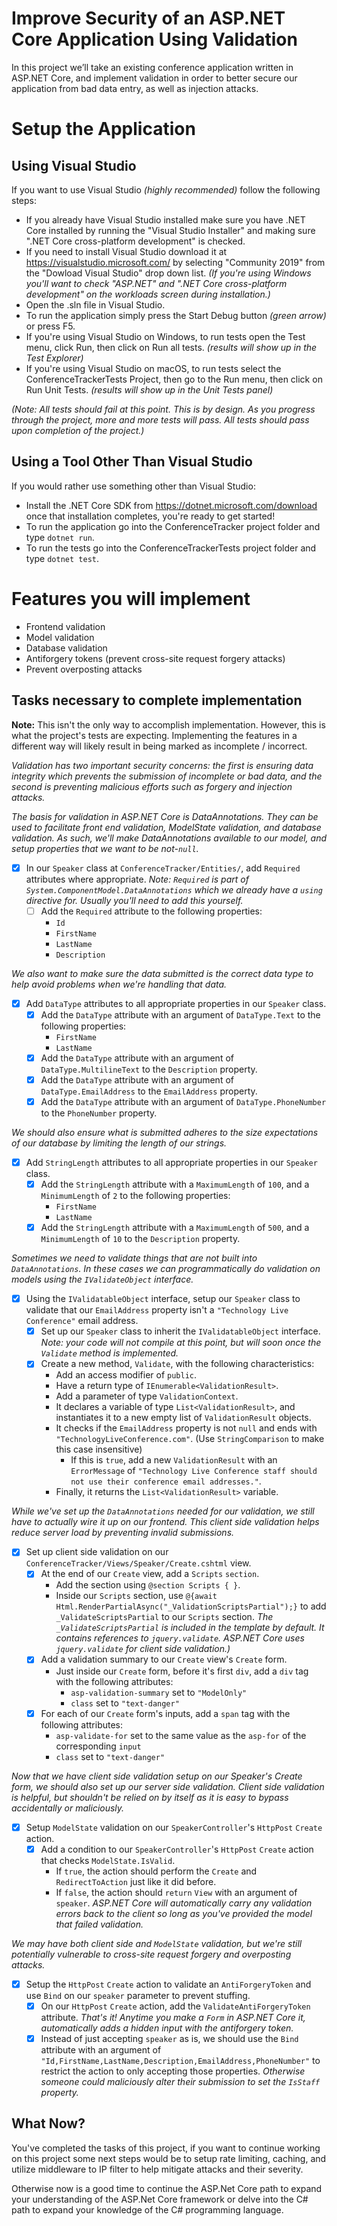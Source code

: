 # Improve Security of an ASP.NET Core Application Using Validation

In this project we’ll take an existing conference application written in ASP.NET Core, and implement validation in order to better secure our application from bad data entry, as well as injection attacks.

# Setup the Application

## Using Visual Studio
If you want to use Visual Studio _(highly recommended)_ follow the following steps:
-   If you already have Visual Studio installed make sure you have .NET Core installed by running the "Visual Studio Installer" and making sure ".NET Core cross-platform development" is checked.
-   If you need to install Visual Studio download it at https://visualstudio.microsoft.com/ by selecting "Community 2019" from the "Dowload Visual Studio" drop down list. _(If you're using Windows you'll want to check "ASP.NET" and ".NET Core cross-platform development" on the workloads screen during installation.)_
-   Open the .sln file in Visual Studio.
-   To run the application simply press the Start Debug button _(green arrow)_ or press F5.
-   If you're using Visual Studio on Windows, to run tests open the Test menu, click Run, then click on Run all tests. _(results will show up in the Test Explorer)_
-   If you're using Visual Studio on macOS, to run tests select the ConferenceTrackerTests Project, then go to the Run menu, then click on Run Unit Tests. _(results will show up in the Unit Tests panel)_

_(Note: All tests should fail at this point. This is by design. As you progress through the project, more and more tests will pass. All tests should pass upon completion of the project.)_

## Using a Tool Other Than Visual Studio
If you would rather use something other than Visual Studio:
-   Install the .NET Core SDK from https://dotnet.microsoft.com/download once that installation completes, you're ready to get started!
-   To run the application go into the ConferenceTracker project folder and type `dotnet run`.
-   To run the tests go into the ConferenceTrackerTests project folder and type `dotnet test`.

# Features you will implement

- Frontend validation
- Model validation
- Database validation
- Antiforgery tokens (prevent cross-site request forgery attacks)
- Prevent overposting attacks

## Tasks necessary to complete implementation

__Note:__ This isn't the only way to accomplish implementation. However, this is what the project's tests are expecting. Implementing the features in a different way will likely result in being marked as incomplete / incorrect.

_Validation has two important security concerns: the first is ensuring data integrity which prevents the submission of incomplete or bad data, and the second is preventing malicious efforts such as forgery and injection attacks._

_The basis for validation in ASP.NET Core is DataAnnotations. They can be used to facilitate front end validation, ModelState validation, and database validation. As such, we'll make DataAnnotations available to our model, and setup properties that we want to be not-`null`._
- [x] In our `Speaker` class at `ConferenceTracker/Entities/`, add `Required` attributes where appropriate. _Note: `Required` is part of `System.ComponentModel.DataAnnotations` which we already have a `using` directive for. Usually you'll need to add this yourself._
    - [ ] Add the `Required` attribute to the following properties:
      - `Id`
      - `FirstName`
      - `LastName`
      - `Description`
      
_We also want to make sure the data submitted is the correct data type to help avoid problems when we're handling that data._
- [x] Add `DataType` attributes to all appropriate properties in our `Speaker` class.
  - [x] Add the `DataType` attribute with an argument of `DataType.Text` to the following properties:
    - `FirstName`
    - `LastName`
  - [x] Add the `DataType` attribute with an argument of `DataType.MultilineText` to the `Description` property.
  - [x] Add the `DataType` attribute with an argument of `DataType.EmailAddress` to the `EmailAddress` property.
  - [x] Add the `DataType` attribute with an argument of `DataType.PhoneNumber` to the `PhoneNumber` property.

_We should also ensure what is submitted adheres to the size expectations of our database by limiting the length of our strings._
- [x] Add `StringLength` attributes to all appropriate properties in our `Speaker` class.
  - [x] Add the `StringLength` attribute with a `MaximumLength` of `100`, and a `MinimumLength` of `2` to the following properties:
    - `FirstName`
    - `LastName`
  - [x] Add the `StringLength` attribute with a `MaximumLength` of `500`, and a `MinimumLength` of `10` to the `Description` property.

_Sometimes we need to validate things that are not built into `DataAnnotations`. In these cases we can programmatically do validation on models using the `IValidateObject` interface._ 
- [x] Using the `IValidatableObject` interface, setup our `Speaker` class to validate that our `EmailAddress` property isn't a `"Technology Live Conference"` email address.
  - [x] Set up our `Speaker` class to inherit the `IValidatableObject` interface. _Note: your code will not compile at this point, but will soon once the `Validate` method is implemented._
  - [x] Create a new method, `Validate`, with the following characteristics:
    - Add an access modifier of `public`.
    - Have a return type of `IEnumerable<ValidationResult>`.
    - Add a parameter of type `ValidationContext`.
    - It declares a variable of type `List<ValidationResult>`, and instantiates it to a new empty list of `ValidationResult` objects.
    - It checks if the `EmailAddress` property is not `null` and ends with `"TechnologyLiveConference.com"`. (Use `StringComparison` to make this case insensitive)
      - If this is `true`, add a new `ValidationResult` with an `ErrorMessage` of `"Technology Live Conference staff should not use their conference email addresses."`.
    - Finally, it returns the `List<ValidationResult>` variable.

_While we've set up the `DataAnnotations` needed for our validation, we still have to actually wire it up on our frontend. This client side validation helps reduce server load by preventing invalid submissions._
- [x] Set up client side validation on our `ConferenceTracker/Views/Speaker/Create.cshtml` view.
  - [x] At the end of our `Create` view, add a `Scripts` `section`.
    - Add the section using `@section Scripts { }`.
    - Inside our `Scripts` section, use `@{await Html.RenderPartialAsync("_ValidationScriptsPartial");}` to add `_ValidateScriptsPartial` to our `Scripts` section. _The `_ValidateScriptsPartial` is included in the template by default. It contains references to `jquery.validate`. ASP.NET Core uses `jquery.validate` for client side validation.)_
  - [x] Add a validation summary to our `Create` view's `Create` form.
    - Just inside our `Create` form, before it's first `div`, add a `div` tag with the following attributes:
      - `asp-validation-summary` set to `"ModelOnly"`
      - `class` set to `"text-danger"`
  - [x] For each of our `Create` form's inputs, add a `span` tag with the following attributes:
    - `asp-validate-for` set to the same value as the `asp-for` of the corresponding `input`
    - `class` set to `"text-danger"`

_Now that we have client side validation setup on our Speaker's Create form, we should also set up our server side validation. Client side validation is helpful, but shouldn't be relied on by itself as it is easy to bypass accidentally or maliciously._
- [x] Setup `ModelState` validation on our `SpeakerController`'s `HttpPost` `Create` action.
  - [x] Add a condition to our `SpeakerController`'s `HttpPost` `Create` action that checks `ModelState.IsValid`.
    - If `true`, the action should perform the `Create` and `RedirectToAction` just like it did before.
    - If `false`, the action should `return` `View` with an argument of `speaker`. _ASP.NET Core will automatically carry any validation errors back to the client so long as you've provided the model that failed validation._

_We may have both client side and `ModelState` validation, but we're still potentially vulnerable to cross-site request forgery and overposting attacks._
- [x] Setup the `HttpPost` `Create` action to validate an `AntiForgeryToken` and use `Bind` on our `speaker` parameter to prevent stuffing.
  - [x] On our `HttpPost` `Create` action, add the `ValidateAntiForgeryToken` attribute. _That's it! Anytime you make a `Form` in ASP.NET Core it, automatically adds a hidden input with the antiforgery token._
  - [x] Instead of just accepting `speaker` as is, we should use the `Bind` attribute with an argument of `"Id,FirstName,LastName,Description,EmailAddress,PhoneNumber"` to restrict the action to only accepting those properties. _Otherwise someone could maliciously alter their submission to set the `IsStaff` property._

## What Now?

You've completed the tasks of this project, if you want to continue working on this project some next steps would be to setup rate limiting, caching, and utilize middleware to IP filter to help mitigate attacks and their severity.

Otherwise now is a good time to continue the ASP.Net Core path to expand your understanding of the ASP.Net Core framework or delve into the C# path to expand your knowledge of the C# programming language.
